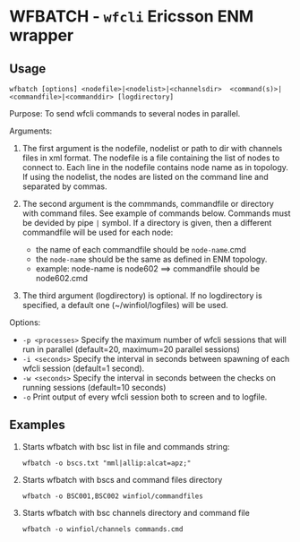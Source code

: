 # WFBATCH - `wfcli` Ericsson ENM wrapper

## Usage

`wfbatch [options] <nodefile>|<nodelist>|<channelsdir>  <command(s)>|<commandfile>|<commanddir> [logdirectory]`

Purpose: To send wfcli commands to several nodes in parallel.

Arguments:

1. The first argument is the nodefile, nodelist or path to dir with channels files in xml format. The nodefile is a file containing the list of nodes to connect to. Each line in the nodefile contains node name as in topology. If using the nodelist, the nodes are listed on the command line and separated by commas.

2. The second argument is the commmands, commandfile or directory with command files. See example of commands below. Commands must be devided by pipe `|` symbol. If a directory is given, then a different commandfile will be used for each node:
    - the name of each commandfile should be `node-name`.cmd
    - the `node-name` should be the same as defined in ENM topology.
    - example: node-name is node602 ==> commandfile should be node602.cmd

3. The third argument (logdirectory) is optional. If no logdirectory is specified, a default one (~/winfiol/logfiles) will be used.

Options:

- `-p <processes>` Specify the maximum number of wfcli sessions that will run in parallel (default=20, maximum=20 parallel sessions)
- `-i <seconds>` Specify the interval in seconds between spawning of each wfcli session (default=1 second).
- `-w <seconds>` Specify the interval in seconds between the checks on running sessions (default=10 seconds)
- `-o` Print output of every wfcli session both to screen and to logfile.

## Examples

1. Starts wfbatch with bsc list in file and commands string:

    `wfbatch -o bscs.txt "mml|allip:alcat=apz;"`

2. Starts wfbatch with bscs and command files directory

    `wfbatch -o BSC001,BSC002 winfiol/commandfiles`

3. Starts wfbatch with bsc channels directory and command file

    `wfbatch -o winfiol/channels commands.cmd`
